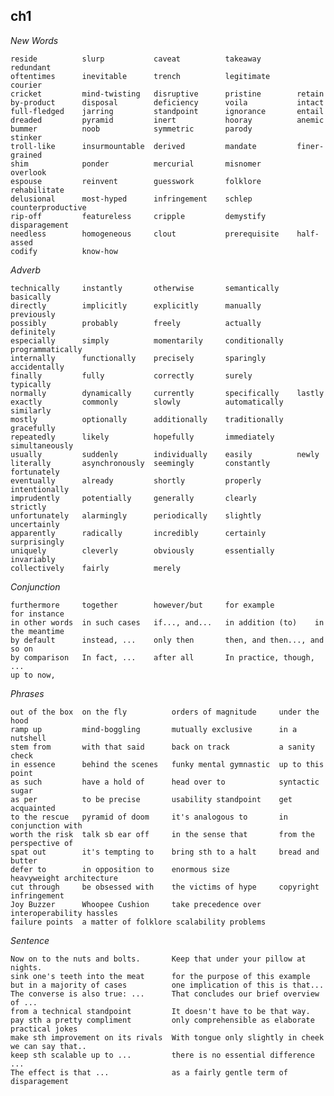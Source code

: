 ## ch1
*New Words*

	reside			slurp			caveat			takeaway		redundant	
	oftentimes		inevitable		trench			legitimate		courier
	cricket			mind-twisting	disruptive		pristine		retain
	by-product 		disposal 		deficiency		voila			intact
	full-fledged	jarring 		standpoint		ignorance		entail
	dreaded			pyramid			inert			hooray			anemic
	bummer			noob			symmetric		parody			stinker
	troll-like		insurmountable  derived			mandate			finer-grained
	shim			ponder			mercurial		misnomer		overlook
	espouse 		reinvent		guesswork		folklore		rehabilitate
	delusional		most-hyped		infringement	schlep			counterproductive
	rip-off			featureless		cripple			demystify		disparagement
	needless		homogeneous		clout			prerequisite	half-assed
	codify			know-how

*Adverb*

	technically		instantly		otherwise		semantically	basically
	directly		implicitly		explicitly		manually		previously
	possibly		probably		freely			actually		definitely
	especially		simply			momentarily		conditionally	programmatically
	internally		functionally	precisely		sparingly		accidentally
	finally 		fully 			correctly 		surely 			typically
	normally 		dynamically		currently		specifically	lastly
	exactly			commonly		slowly			automatically	similarly
	mostly			optionally		additionally	traditionally	gracefully
	repeatedly		likely			hopefully		immediately		simultaneously
	usually			suddenly		individually 	easily			newly
	literally		asynchronously	seemingly		constantly		fortunately
	eventually		already			shortly			properly		intentionally
	imprudently		potentially		generally		clearly			strictly
	unfortunately	alarmingly		periodically	slightly		uncertainly
	apparently		radically		incredibly		certainly		surprisingly
	uniquely		cleverly		obviously		essentially 	invariably
	collectively	fairly			merely

*Conjunction*

	furthermore		together		however/but 	for example  		for instance
	in other words 	in such cases 	if..., and...	in addition (to)	in the meantime
	by default		instead, ...	only then		then, and then..., and so on
	by comparison	In fact, ...	after all 		In practice, though, ...
	up to now, 		

*Phrases*

	out of the box	on the fly			orders of magnitude		under the hood
	ramp up		    mind-boggling		mutually exclusive		in a nutshell
	stem from		with that said		back on track			a sanity check
	in essence		behind the scenes	funky mental gymnastic	up to this point
	as such			have a hold of 		head over to 			syntactic sugar
	as per			to be precise 		usability standpoint	get acquainted
	to the rescue	pyramid of doom 	it's analogous to 		in conjunction with		
	worth the risk  talk sb ear off		in the sense that		from the perspective of
	spat out		it's tempting to 	bring sth to a halt		bread and butter
	defer to 		in opposition to 	enormous size 			heavyweight architecture
	cut through 	be obsessed with 	the victims of hype		copyright infringement
	Joy Buzzer 		Whoopee Cushion		take precedence over 	interoperability hassles
	failure points  a matter of folklore scalability problems

*Sentence*

	Now on to the nuts and bolts.	 	Keep that under your pillow at nights.
	sink one's teeth into the meat		for the purpose of this example
	but in a majority of cases			one implication of this is that...
	The converse is also true: ...		That concludes our brief overview of ...
	from a technical standpoint			It doesn't have to be that way.
	pay sth a pretty compliment			only comprehensible as elaborate practical jokes
	make sth improvement on its rivals	With tongue only slightly in cheek we can say that..
	keep sth scalable up to ... 		there is no essential difference ...
	The effect is that ...				as a fairly gentle term of disparagement
